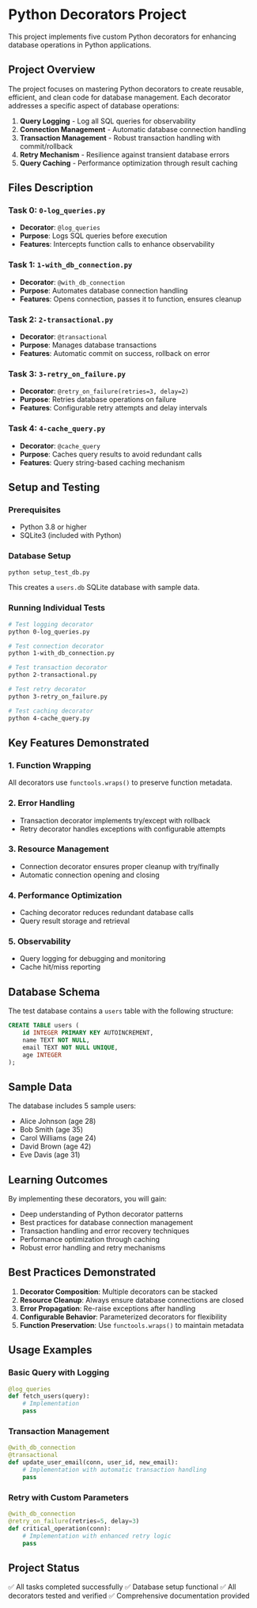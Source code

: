 # Python Decorators Project

This project implements five custom Python decorators for enhancing database operations in Python applications.

## Project Overview

The project focuses on mastering Python decorators to create reusable, efficient, and clean code for database management. Each decorator addresses a specific aspect of database operations:

1. **Query Logging** - Log all SQL queries for observability
2. **Connection Management** - Automatic database connection handling
3. **Transaction Management** - Robust transaction handling with commit/rollback
4. **Retry Mechanism** - Resilience against transient database errors
5. **Query Caching** - Performance optimization through result caching

## Files Description

### Task 0: `0-log_queries.py`

- **Decorator**: `@log_queries`
- **Purpose**: Logs SQL queries before execution
- **Features**: Intercepts function calls to enhance observability

### Task 1: `1-with_db_connection.py`

- **Decorator**: `@with_db_connection`
- **Purpose**: Automates database connection handling
- **Features**: Opens connection, passes it to function, ensures cleanup

### Task 2: `2-transactional.py`

- **Decorator**: `@transactional`
- **Purpose**: Manages database transactions
- **Features**: Automatic commit on success, rollback on error

### Task 3: `3-retry_on_failure.py`

- **Decorator**: `@retry_on_failure(retries=3, delay=2)`
- **Purpose**: Retries database operations on failure
- **Features**: Configurable retry attempts and delay intervals

### Task 4: `4-cache_query.py`

- **Decorator**: `@cache_query`
- **Purpose**: Caches query results to avoid redundant calls
- **Features**: Query string-based caching mechanism

## Setup and Testing

### Prerequisites

- Python 3.8 or higher
- SQLite3 (included with Python)

### Database Setup

```bash
python setup_test_db.py
```

This creates a `users.db` SQLite database with sample data.

### Running Individual Tests

```bash
# Test logging decorator
python 0-log_queries.py

# Test connection decorator
python 1-with_db_connection.py

# Test transaction decorator
python 2-transactional.py

# Test retry decorator
python 3-retry_on_failure.py

# Test caching decorator
python 4-cache_query.py
```

## Key Features Demonstrated

### 1. Function Wrapping

All decorators use `functools.wraps()` to preserve function metadata.

### 2. Error Handling

- Transaction decorator implements try/except with rollback
- Retry decorator handles exceptions with configurable attempts

### 3. Resource Management

- Connection decorator ensures proper cleanup with try/finally
- Automatic connection opening and closing

### 4. Performance Optimization

- Caching decorator reduces redundant database calls
- Query result storage and retrieval

### 5. Observability

- Query logging for debugging and monitoring
- Cache hit/miss reporting

## Database Schema

The test database contains a `users` table with the following structure:

```sql
CREATE TABLE users (
    id INTEGER PRIMARY KEY AUTOINCREMENT,
    name TEXT NOT NULL,
    email TEXT NOT NULL UNIQUE,
    age INTEGER
);
```

## Sample Data

The database includes 5 sample users:

- Alice Johnson (age 28)
- Bob Smith (age 35)
- Carol Williams (age 24)
- David Brown (age 42)
- Eve Davis (age 31)

## Learning Outcomes

By implementing these decorators, you will gain:

- Deep understanding of Python decorator patterns
- Best practices for database connection management
- Transaction handling and error recovery techniques
- Performance optimization through caching
- Robust error handling and retry mechanisms

## Best Practices Demonstrated

1. **Decorator Composition**: Multiple decorators can be stacked
2. **Resource Cleanup**: Always ensure database connections are closed
3. **Error Propagation**: Re-raise exceptions after handling
4. **Configurable Behavior**: Parameterized decorators for flexibility
5. **Function Preservation**: Use `functools.wraps()` to maintain metadata

## Usage Examples

### Basic Query with Logging

```python
@log_queries
def fetch_users(query):
    # Implementation
    pass
```

### Transaction Management

```python
@with_db_connection
@transactional
def update_user_email(conn, user_id, new_email):
    # Implementation with automatic transaction handling
    pass
```

### Retry with Custom Parameters

```python
@with_db_connection
@retry_on_failure(retries=5, delay=3)
def critical_operation(conn):
    # Implementation with enhanced retry logic
    pass
```

## Project Status

✅ All tasks completed successfully
✅ Database setup functional
✅ All decorators tested and verified
✅ Comprehensive documentation provided
